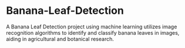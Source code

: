 # Banana-Leaf-Detection
A Banana Leaf Detection project using machine learning utilizes image recognition algorithms to identify and classify banana leaves in images, aiding in agricultural and botanical research.
